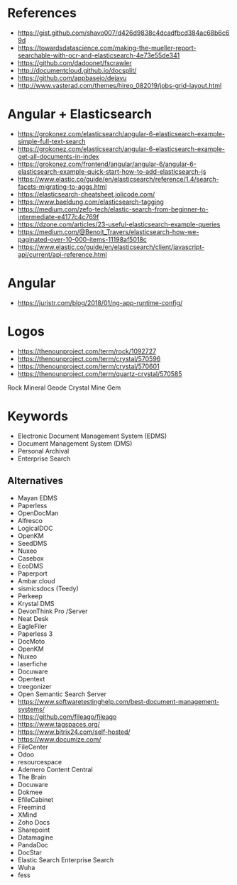 
# References
- https://gist.github.com/shavo007/d426d9838c4dcadfbcd384ac68b6c69d
- https://towardsdatascience.com/making-the-mueller-report-searchable-with-ocr-and-elasticsearch-4e73e55de341
- https://github.com/dadoonet/fscrawler
- http://documentcloud.github.io/docsplit/
- https://github.com/appbaseio/dejavu
- http://www.vasterad.com/themes/hireo_082019/jobs-grid-layout.html

# Angular + Elasticsearch
- https://grokonez.com/elasticsearch/angular-6-elasticsearch-example-simple-full-text-search
- https://grokonez.com/elasticsearch/angular-6-elasticsearch-example-get-all-documents-in-index
- https://grokonez.com/frontend/angular/angular-6/angular-6-elasticsearch-example-quick-start-how-to-add-elasticsearch-js
- https://www.elastic.co/guide/en/elasticsearch/reference/1.4/search-facets-migrating-to-aggs.html
- https://elasticsearch-cheatsheet.jolicode.com/
- https://www.baeldung.com/elasticsearch-tagging
- https://medium.com/zefo-tech/elastic-search-from-beginner-to-intermediate-e4177c4c769f
- https://dzone.com/articles/23-useful-elasticsearch-example-queries
- https://medium.com/@Benoit_Travers/elasticsearch-how-we-paginated-over-10-000-items-11198af5018c
- https://www.elastic.co/guide/en/elasticsearch/client/javascript-api/current/api-reference.html

# Angular
- https://juristr.com/blog/2018/01/ng-app-runtime-config/

# Logos
- https://thenounproject.com/term/rock/1092727
- https://thenounproject.com/term/crystal/570596
- https://thenounproject.com/term/crystal/570601
- https://thenounproject.com/term/quartz-crystal/570585

Rock
Mineral
Geode
Crystal
Mine
Gem


# Keywords
- Electronic Document Management System (EDMS)
- Document Management System (DMS)
- Personal Archival
- Enterprise Search


## Alternatives
- Mayan EDMS
- Paperless
- OpenDocMan
- Alfresco
- LogicalDOC
- OpenKM
- SeedDMS
- Nuxeo
- Casebox
- EcoDMS
- Paperport
- Ambar.cloud
- sismicsdocs (Teedy)
- Perkeep
- Krystal DMS
- DevonThink Pro /Server
- Neat Desk
- EagleFiler
- Paperless 3
- DocMoto
- OpenKM
- Nuxeo
- laserfiche
- Docuware
- Opentext
- treegonizer
- Open Semantic Search Server 
- https://www.softwaretestinghelp.com/best-document-management-systems/
- https://github.com/fileago/fileago
- https://www.tagspaces.org/
- https://www.bitrix24.com/self-hosted/
- https://www.documize.com/
- FileCenter
- Odoo
- resourcespace
- Ademero Content Central
- The Brain
- Docuware
- Dokmee
- EfileCabinet
- Freemind
- XMind
- Zoho Docs
- Sharepoint
- Datamagine
- PandaDoc
- DocStar
- Elastic Search Enterprise Search
- Wuha
- fess
